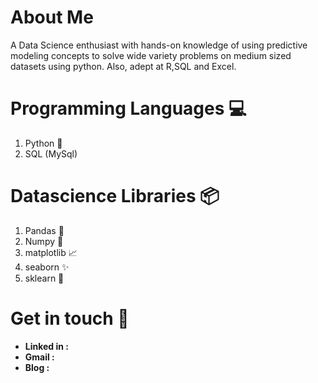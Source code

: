 # About Me
A Data Science enthusiast with hands-on knowledge of using predictive modeling concepts to solve wide variety problems on medium sized datasets using python. Also, adept at R,SQL and Excel.

# Programming Languages 💻
1. Python 🐍
2. SQL (MySql)
# Datascience Libraries 📦 
1. Pandas 🐼
2. Numpy 🧮
3. matplotlib 📈
4. seaborn  ✨
5. sklearn 🤖

# Get in touch 🤝
* <b>Linked in :</b> 
* <b>Gmail :</b>
* <b> Blog : </b>
